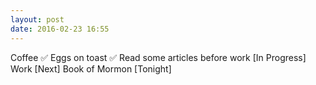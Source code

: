 ```yaml
---
layout: post
date: 2016-02-23 16:55
---
```

Coffee ✅
Eggs on toast ✅
Read some articles before work [In Progress]
Work [Next]
Book of Mormon [Tonight]
